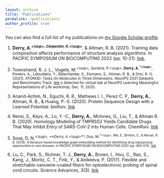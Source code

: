 ```yaml
---
layout: archive
title: "Publications"
permalink: /publications/
author_profile: true
---
```


You can also find a full list of my publications on [my Google Scholar profile](https://scholar.google.com/citations?user=L3_m0UYAAAAJ&hl=en).

1.	**Derry, A.<sup>*<\sup>, Carpenter, K.<sup>*<\sup>**, & Altman, R. B. (2021). Training data composition affects performance of structure analysis algorithms. In PACIFIC SYMPOSIUM ON BIOCOMPUTING 2022 (pp. 10-21). [link](https://www.biorxiv.org/content/10.1101/2021.09.30.462647v2).

2. Townshend, R. J. L., Vogele, M.<sup>*<\sup>, Suriana, P.<sup>*<\sup>, **Derry, A.<sup>*<\sup>**, Powers, A., Laloudakis, Y., Balachandar, S., Eismann, S., Altman, R. B., & Dror, R. O. (2021). ATOM3D: Tasks On Molecules in Three Dimensions. NeurIPS 2021 Datasets and Benchmarks Track. [link](http://arxiv.org/abs/2012.04035)
o	Selected for virtual talk at NeurIPS Learning Meaningful Representations of Life workshop, Dec. 11, 2020.

3.	Anand-Achim, N., Eguchi, R. R., Mathews I. I., Perez C. P., **Derry, A.**, Altman, R. B., & Huang, P.-S. (2020). Protein Sequence Design with a Learned Potential. bioRxiv. [link](https://doi.org/10.1101/2020.01.06.895466)

4.	Rensi, S., Keys, A., Lo, Y.-C., **Derry, A.**, McInnes, G., Liu, T., & Altman R. B. (2020). Homology Modeling of TMPRSS2 Yields Candidate Drugs That May Inhibit Entry of SARS-CoV-2 into Human Cells. ChemRxiv. [link](https://doi.org/10.26434/chemrxiv.12009582.v1)

5.	Sosa, D. N.<sup>*<\sup>, **Derry, A.<sup>*<\sup>**, Guo, M.<sup>*<\sup>, Wei, E., Brinton, C., & Altman, R. B. (2019). A literature-based knowledge graph embedding method for identifying drug repurposing opportunities in rare diseases. In PACIFIC SYMPOSIUM ON BIOCOMPUTING 2020 (pp. 463-474). [link](https://doi.org/10.1142/9789811215636_0041)

6.	Lu, C., Park, S., Richner, T. J., **Derry, A.**, Brown, I., Hou, C., Rao, S., Kang, J., Moritz, C. T., Fink, Y., & Anikeeva, P. (2017). Flexible and stretchable nanowire-coated fibers for optoelectronic probing of spinal cord circuits. Science Advances, 3(3). [link](https://doi.org/10.1126/sciadv.1600955)

